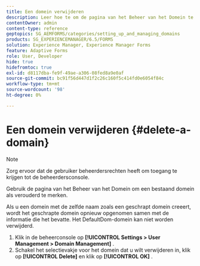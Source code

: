 ```yaml
---
title: Een domein verwijderen
description: Leer hoe te om de pagina van het Beheer van het Domein te gebruiken om een domein te schrappen of een bestaand domein als verouderd te merken.
contentOwner: admin
content-type: reference
geptopics: SG_AEMFORMS/categories/setting_up_and_managing_domains
products: SG_EXPERIENCEMANAGER/6.5/FORMS
solution: Experience Manager, Experience Manager Forms
feature: Adaptive Forms
role: User, Developer
hide: true
hidefromtoc: true
exl-id: d8117dba-fe9f-49ae-a306-08fed8a9e0af
source-git-commit: bc91f56d447d1f2c26c160f5c414fd0e6054f84c
workflow-type: tm+mt
source-wordcount: '98'
ht-degree: 0%

---
```


# Een domein verwijderen {#delete-a-domain}

>[!NOTE]
> 
> Zorg ervoor dat de gebruiker beheerdersrechten heeft om toegang te krijgen tot de beheerdersconsole.

Gebruik de pagina van het Beheer van het Domein om een bestaand domein als verouderd te merken.

Als u een domein met de zelfde naam zoals een geschrapt domein creeert, wordt het geschrapte domein opnieuw opgenomen samen met de informatie die het bevatte. Het DefaultDom-domein kan niet worden verwijderd.

1. Klik in de beheerconsole op **[!UICONTROL Settings > User Management > Domain Management]** .
1. Schakel het selectievakje voor het domein dat u wilt verwijderen in, klik op **[!UICONTROL Delete]** en klik op **[!UICONTROL OK]** .
